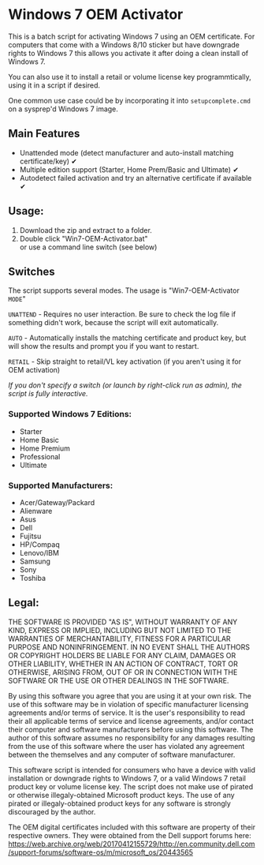# Windows 7 OEM Activator
This is a batch script for activating Windows 7 using an OEM certificate. For computers that come with a Windows 8/10 sticker but have downgrade rights to Windows 7 this allows you activate it after doing a clean install of Windows 7.

You can also use it to install a retail or volume license key programmtically, using it in a script if desired.

One common use case could be by incorporating it into `setupcomplete.cmd` on a sysprep'd Windows 7 image.

## Main Features

- Unattended mode (detect manufacturer and auto-install matching certificate/key) ✔
- Multiple edition support (Starter, Home Prem/Basic and Ultimate) ✔
- Autodetect failed activation and try an alternative certificate if available ✔

## Usage:

1. Download the zip and extract to a folder.
2. Double click "Win7-OEM-Activator.bat" <br>
   or use a command line switch (see below)

## Switches

The script supports several modes. The usage is "Win7-OEM-Activator `MODE`"

`UNATTEND` - Requires no user interaction. Be sure to check the log file if something didn't work, because the script will exit automatically.

`AUTO` - Automatically installs the matching certificate and product key, but will show the results and prompt you if you want to restart.

`RETAIL` - Skip straight to retail/VL key activation (if you aren't using it for OEM activation)


*If you don't specify a switch (or launch by right-click run as admin), the script is fully interactive.*

### Supported Windows 7 Editions:
- Starter
- Home Basic
- Home Premium
- Professional
- Ultimate

### Supported Manufacturers:
- Acer/Gateway/Packard
- Alienware
- Asus
- Dell
- Fujitsu
- HP/Compaq
- Lenovo/IBM
- Samsung
- Sony
- Toshiba

## Legal:

THE SOFTWARE IS PROVIDED "AS IS", WITHOUT WARRANTY OF ANY KIND, EXPRESS OR
IMPLIED, INCLUDING BUT NOT LIMITED TO THE WARRANTIES OF MERCHANTABILITY,
FITNESS FOR A PARTICULAR PURPOSE AND NONINFRINGEMENT. IN NO EVENT SHALL THE
AUTHORS OR COPYRIGHT HOLDERS BE LIABLE FOR ANY CLAIM, DAMAGES OR OTHER
LIABILITY, WHETHER IN AN ACTION OF CONTRACT, TORT OR OTHERWISE, ARISING FROM,
OUT OF OR IN CONNECTION WITH THE SOFTWARE OR THE USE OR OTHER DEALINGS IN THE
SOFTWARE.

By using this software you agree that you are using it at your own risk. The use of this software may be in violation of specific manufacturer licensing agreements and/or terms of service. It is the user's responsibility to read their all applicable terms of service and license agreements, and/or contact their computer and software manufacturers before using this software. The author of this software assumes no responsibility for any damages resulting from the use of this software where the user has violated any agreement between the themselves and any computer of software manufacturer.

This software script is intended for consumers who have a device with valid installation or downgrade rights to Windows 7, or a valid Windows 7 retail product key or volume license key. The script does not make use of pirated or otherwise illegaly-obtained Microsoft product keys. The use of any pirated or illegaly-obtained product keys for any software is strongly discouraged by the author.

The OEM digital certificates included with this software are property of their respective owners. They were obtained from the Dell support forums here: https://web.archive.org/web/20170412155729/http://en.community.dell.com/support-forums/software-os/m/microsoft_os/20443565
